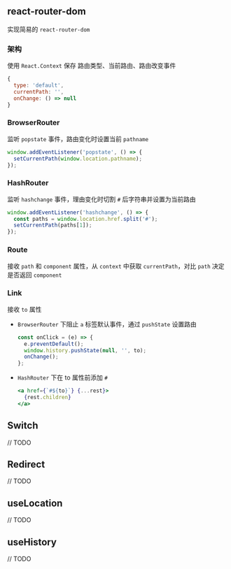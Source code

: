 ## react-router-dom

实现简易的 `react-router-dom`

### 架构

使用 `React.Context` 保存 路由类型、当前路由、路由改变事件

```javascript
{
  type: 'default',
  currentPath: '',
  onChange: () => null
}
```

### BrowserRouter

监听 `popstate` 事件，路由变化时设置当前 `pathname`

```javascript
window.addEventListener('popstate', () => {
  setCurrentPath(window.location.pathname);
});
```

### HashRouter

监听 `hashchange` 事件，理由变化时切割 `#` 后字符串并设置为当前路由

```javascript
window.addEventListener('hashchange', () => {
  const paths = window.location.href.split('#');
  setCurrentPath(paths[1]);
});
```

### Route

接收 `path` 和 `component` 属性，从 `context` 中获取 `currentPath`，对比 `path` 决定是否返回 `component`

### Link

接收 `to` 属性

- `BrowserRouter` 下阻止 `a` 标签默认事件，通过 `pushState` 设置路由
  ```javascript
  const onClick = (e) => {
    e.preventDefault();
    window.history.pushState(null, '', to);
    onChange();
  };
  ```
- `HashRouter` 下在 to 属性前添加 `#`
  ```jsx
  <a href={`#${to}`} {...rest}>
    {rest.children}
  </a>
  ```

## Switch

// TODO

## Redirect

// TODO

## useLocation

// TODO

## useHistory

// TODO
